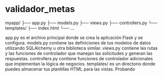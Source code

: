 # validador_metas


myapp/
├── app.py
├── models.py
├── views.py
├── controllers.py
└── templates/
    ├── index.html
    └── ...

app.py es el archivo principal donde se crea la aplicación Flask y se configura.
models.py contiene las definiciones de tus modelos de datos utilizando SQLAlchemy u otra biblioteca similar.
views.py contiene las rutas y las funciones de controlador que manejan las solicitudes y generan las respuestas.
controllers.py contiene funciones de controlador adicionales que implementan la lógica de negocios.
templates/ es un directorio donde puedes almacenar tus plantillas HTML para las vistas.
Probando



